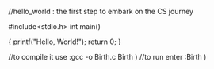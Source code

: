 //hello_world : the first step to embark on the CS journey

#include<stdio.h>
int main()

{
printf("Hello, World!");
return 0;
}

//to compile it use :gcc -o Birth.c Birth )
//to run enter :Birth )
